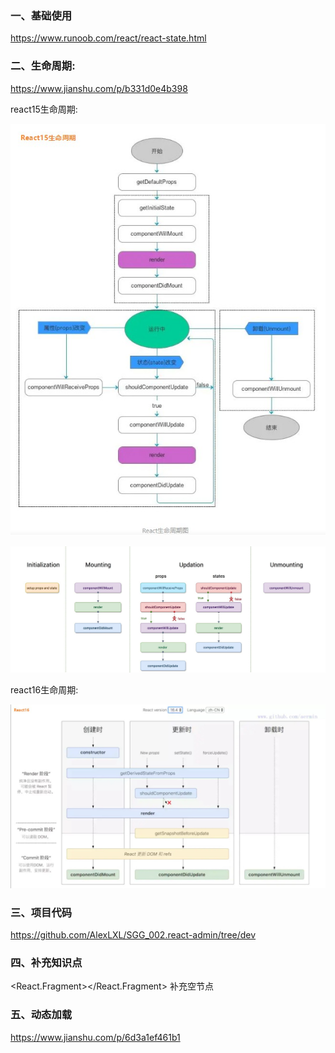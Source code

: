 ### 一、基础使用

https://www.runoob.com/react/react-state.html

### 二、生命周期:

https://www.jianshu.com/p/b331d0e4b398

react15生命周期:

![react15_lifecycle](./img/react15_lifecycle.jpg)

![react15_lifecycle](./img/react15_lifecycle2.jpg)

react16生命周期:

![react16_lifecycle](./img/react16_lifecycle.jpg)

### 三、项目代码

https://github.com/AlexLXL/SGG_002.react-admin/tree/dev


### 四、补充知识点

<React.Fragment></React.Fragment> 补充空节点

### 五、动态加载
https://www.jianshu.com/p/6d3a1ef461b1